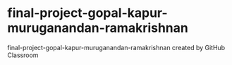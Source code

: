 # final-project-gopal-kapur-muruganandan-ramakrishnan
final-project-gopal-kapur-muruganandan-ramakrishnan created by GitHub Classroom
